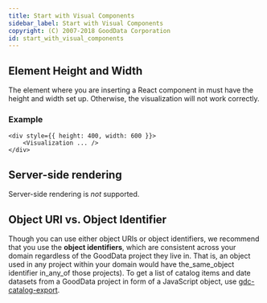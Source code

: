```yaml
---
title: Start with Visual Components
sidebar_label: Start with Visual Components
copyright: (C) 2007-2018 GoodData Corporation
id: start_with_visual_components
---
```


## Element Height and Width

The element where you are inserting a React component in must have the height and width set up. Otherwise, the visualization will not work correctly.

### Example

```javacsript
<div style={{ height: 400, width: 600 }}>
    <Visualization ... />
</div>
```

## Server-side rendering

Server-side rendering is _not_ supported.

## Object URI vs. Object Identifier

Though you can use either object URIs or object identifiers, we recommend that you use the **object identifiers**, which are consistent across your domain regardless of the GoodData project they live in. That is, an object used in any project within your domain would have the_same_object identifier in_any_of those projects\). To get a list of catalog items and date datasets from a GoodData project in form of a JavaScript object, use [gdc-catalog-export](gdc-catalog-export.md).